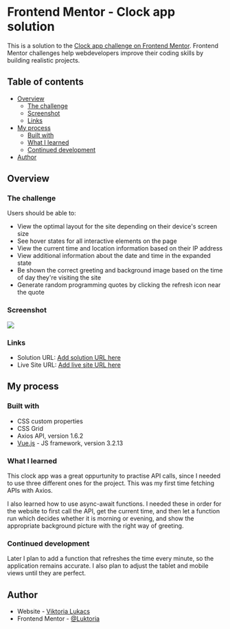 # Frontend Mentor - Clock app solution

This is a solution to the [Clock app challenge on Frontend Mentor](https://www.frontendmentor.io/challenges/clock-app-LMFaxFwrM). Frontend Mentor challenges help webdevelopers improve their coding skills by building realistic projects. 

## Table of contents

- [Overview](#overview)
  - [The challenge](#the-challenge)
  - [Screenshot](#screenshot)
  - [Links](#links)
- [My process](#my-process)
  - [Built with](#built-with)
  - [What I learned](#what-i-learned)
  - [Continued development](#continued-development)
- [Author](#author)


## Overview

### The challenge

Users should be able to:

- View the optimal layout for the site depending on their device's screen size
- See hover states for all interactive elements on the page
- View the current time and location information based on their IP address
- View additional information about the date and time in the expanded state
- Be shown the correct greeting and background image based on the time of day they're visiting the site
- Generate random programming quotes by clicking the refresh icon near the quote

### Screenshot

![](../clock-app/src/assets/assets/Screenshot%202023-11-20%20at%2013-39-31%20Frontend%20Mentor%20Clock%20app%20challenge.png)



### Links

- Solution URL: [Add solution URL here](https://github.com/Luktoria/FrontendMentor-Clock-App)
- Live Site URL: [Add live site URL here](https://frontend-mentor-clock-app.web.app/)

## My process

### Built with

- CSS custom properties
- CSS Grid
- Axios API, version 1.6.2
- [Vue.js](https://cli.vuejs.org/) - JS framework, version 3.2.13



### What I learned

This clock app was a great oppurtunity to practise API calls, since I needed to use three different ones for the project. This was my first time fetching APIs with Axios. 

I also learned how to use async-await functions. I needed these in order for the website to first call the API, get the current time, and then let a function run which decides whether it is morning or evening, and show the appropriate background picture with the right way of greeting. 


### Continued development

Later I plan to add a function that refreshes the time every minute, so the application remains accurate.
I also plan to adjust the tablet and mobile views until they are perfect.


## Author

- Website - [Viktoria Lukacs](https://luktoria.github.io/Portfolio/)
- Frontend Mentor - [@Luktoria](https://www.frontendmentor.io/profile/Luktoria)


